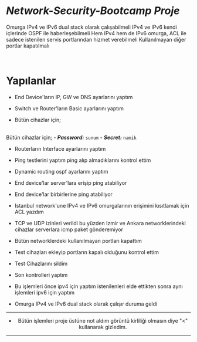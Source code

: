 # ***Network-Security-Bootcamp Proje***

 Omurga IPv4 ve IPv6 dual stack olarak çalışabilmeli
 IPv4 ve IPv6 kendi içlerinde OSPF ile haberleşebilmeli
 Hem IPv4 hem de IPv6 omurga, ACL ile sadece istenilen servis portlarından hizmet verebilmeli
 Kullanılmayan diğer portlar kapatılmalı
<br>
<div align="center">
</div>
<br>

# Yapılanlar

- End Device'ların IP, GW ve DNS ayarlarını yaptım

- Switch ve Router'ların Basic ayarlarını yaptım
- Bütün cihazlar için;

<br>Bütün cihazlar için;
	- ***Password:*** ```sunum```
	- ***Secret:*** ```namik```
 
- Routerların Interface ayarlarını yaptım

- Ping testlerini yaptım ping alıp almadıklarını kontrol ettim
- Dynamic routing ospf ayarlarını yaptım

- End device'lar server'lara erişip ping atabiliyor
- End device'lar birbirlerine ping atabiliyor
- Istanbul network'une IPv4 ve IPv6 omurgalarının erişimini kısıtlamak için ACL yazdım

- TCP ve UDP izinleri verildi bu yüzden Izmir ve Ankara networklerindeki cihazlar serverlara icmp paket gönderemiyor

- Bütün networklerdeki kullanılmayan portları kapattım
- Test cihazları ekleyip portların kapalı olduğunu kontrol ettim
- Test Cihazlarını sildim

- Son kontrolleri yaptım

- Bu işlemleri önce ipv4 için yaptım istenilenleri elde ettikten sonra aynı işlemleri ipv6 için yaptım
- Omurga IPv4 ve IPv6 dual stack olarak çalışır duruma geldi

<div align="center">

----------------------------------------
- Bütün işlemleri proje üstüne not aldım görüntü kirliliği olmasın diye "<" kullanarak gizledim.

----------------------------------------
</div>
